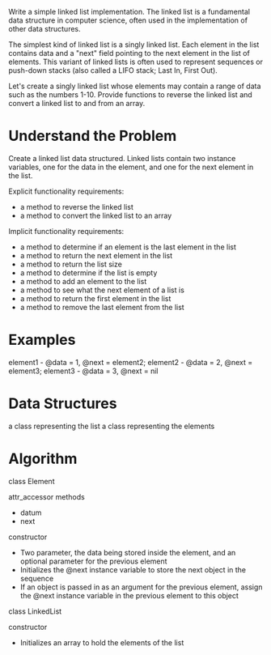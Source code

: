 Write a simple linked list implementation. The linked list is a fundamental data structure in computer science, often used in the implementation of other data structures.

The simplest kind of linked list is a singly linked list. Each element in the list contains data and a "next" field pointing to the next element in the list of elements. This variant of linked lists is often used to represent sequences or push-down stacks (also called a LIFO stack; Last In, First Out).

Let's create a singly linked list whose elements may contain a range of data such as the numbers 1-10. Provide functions to reverse the linked list and convert a linked list to and from an array.

# Understand the Problem

Create a linked list data structured. Linked lists contain two instance variables, one for the data in the element, and one for the next element in the list.

Explicit functionality requirements:
- a method to reverse the linked list
- a method to convert the linked list to an array

Implicit functionality requirements:
- a method to determine if an element is the last element in the list
- a method to return the next element in the list
- a method to return the list size
- a method to determine if the list is empty
- a method to add an element to the list
- a method to see what the next element of a list is
- a method to return the first element in the list
- a method to remove the last element from the list

# Examples

element1 - @data = 1, @next = element2; element2 - @data = 2, @next = element3; element3 - @data = 3, @next = nil

# Data Structures

a class representing the list
a class representing the elements

# Algorithm

class Element

attr_accessor methods
- datum
- next

constructor
- Two parameter, the data being stored inside the element, and an optional parameter for the previous element
- Initializes the @next instance variable to store the next object in the sequence
- If an object is passed in as an argument for the previous element, assign the @next instance variable in the previous element to this object

class LinkedList

constructor
- Initializes an array to hold the elements of the list